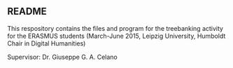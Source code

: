 ## README

This respository contains the files and program for the treebanking activity for the ERASMUS students 
(March-June 2015, Leipzig University, Humboldt Chair in Digital Humanities)

Supervisor: Dr. Giuseppe G. A. Celano

